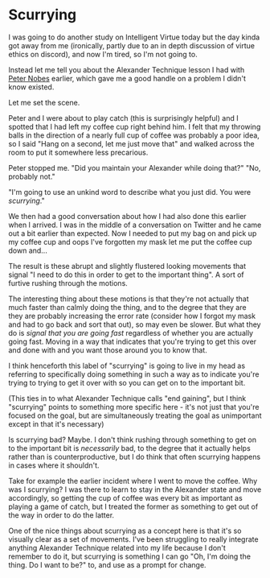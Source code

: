 # Scurrying

I was going to do another study on Intelligent Virtue today but the day kinda got away from me (ironically, partly due to an in depth discussion of virtue ethics on discord),
and now I'm tired, so I'm not going to.

Instead let me tell you about the Alexander Technique lesson I had with [Peter Nobes](https://alexandercentre.co.uk/) earlier, which gave me a good handle on a problem I didn't know existed.

Let me set the scene.

Peter and I were about to play catch (this is surprisingly helpful) and I spotted that I had left my coffee cup right behind him. I felt that my throwing balls in the direction of a nearly full cup of coffee was probably a poor idea, so I said "Hang on a second, let me just move that" and walked across the room to put it somewhere less precarious.

Peter stopped me. "Did you maintain your Alexander while doing that?" "No, probably not."

"I'm going to use an unkind word to describe what you just did. You were *scurrying*."

We then had a good conversation about how I had also done this earlier when I arrived. I was in the middle of a conversation on Twitter and he came out a bit earlier than expected. Now I needed to put my bag on and pick up my coffee cup and oops I've forgotten my mask let me put the coffee cup down and...

The result is these abrupt and slightly flustered looking movements that signal "I need to do this in order to get to the important thing". A sort of furtive rushing through the motions.

The interesting thing about these motions is that they're not actually that much faster than calmly doing the thing, and to the degree that they are they are probably increasing the error rate (consider how I forgot my mask and had to go back and sort that out), so may even be slower. But what they do is *signal that you are going fast* regardless of whether you are actually going fast. Moving in a way that indicates that you're trying to get this over and done with and you want those around you to know that.

I think henceforth this label of "scurrying" is going to live in my head as referring to specifically doing something in such a way as to indicate you're trying to trying to get it over with so you can get on to the important bit.

(This ties in to what Alexander Technique calls "end gaining", but I think "scurrying" points to something more specific here - it's not just that you're focused on the goal, but are simultaneously treating the goal as unimportant except in that it's necessary)

Is scurrying bad? Maybe. I don't think rushing through something to get on to the important bit is *necessarily* bad, to the degree that it actually helps rather than is counterproductive, but I do think that often scurrying happens in cases where it shouldn't.

Take for example the earlier incident where I went to move the coffee. Why was I scurrying? I was there to learn to stay in the Alexander state and move accordingly, so getting the cup of coffee was every bit as important as playing a game of catch, but I treated the former as something to get out of the way in order to do the latter.

One of the nice things about scurrying as a concept here is that it's so visually clear as a set of movements. I've been struggling to really integrate anything Alexander Technique related into my life because I don't remember to do it, but scurrying is something I can go "Oh, I'm doing the thing. Do I want to be?" to, and use as a prompt for change.
